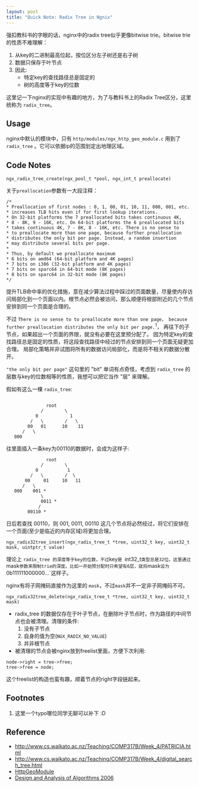 ```yaml
---
layout: post
title: "Quick Note: Radix Tree in Ngnix"
---
```


强扣教科书的字眼的话，nginx中的radix tree似乎更像bitwise trie。bitwise trie的性质不难理解：

1. 从key的二进制最高位起，按位区分左子树还是右子树
2. 数据只保存于叶节点
3. 因此:
   + 特定key的查找路径总是固定的
   + 树的高度等于key的位数

这里记一下nginx的实现中有趣的地方，为了与教科书上的Radix Tree区分，这里统称为 `radix_tree`。

## Usage

nginx中默认的模块中，只有 `http/modules/ngx_http_geo_module.c` 用到了 `radix_tree` 。它可以依据ip的范围划定出地理区域。

## Code Notes

```
ngx_radix_tree_create(ngx_pool_t *pool, ngx_int_t preallocate)
```

关于`preallocation`参数有一大段注释：

```
/*
* Preallocation of first nodes : 0, 1, 00, 01, 10, 11, 000, 001, etc.
* increases TLB hits even if for first lookup iterations.
* On 32-bit platforms the 7 preallocated bits takes continuous 4K,
* 8 - 8K, 9 - 16K, etc. On 64-bit platforms the 6 preallocated bits
* takes continuous 4K, 7 - 8K, 8 - 16K, etc. There is no sense to
* to preallocate more than one page, because further preallocation
* distributes the only bit per page. Instead, a random insertion
* may distribute several bits per page.
*
* Thus, by default we preallocate maximum
* 6 bits on amd64 (64-bit platform and 4K pages)
* 7 bits on i386 (32-bit platform and 4K pages)
* 7 bits on sparc64 in 64-bit mode (8K pages)
* 8 bits on sparc64 in 32-bit mode (8K pages)
*/

```

提升TLB命中率的优化措施，意在减少算法过程中踩过的页面数量，尽量使内存访问局部化到一个页面以内。根节点必然会被访问，那么顺便将根部附近的几个节点安排到同一个页面是合理的。

不过 `There is no sense to to preallocate more than one page， because further preallocation distributes the only bit per page.`<sup>1</sup>，
再往下的子节点，如果超出一个页面的界限，就没有必要在这里预分配了。
因为特定key的查找路径总是固定的性质，将这段查找路径中经过的节点安排到同一个页面无疑更加合理。
局部化策略并非试图将所有的数据访问局部化，而是将不相关的数据分散开。

`"the only bit per page"` 这句里的 "bit" 单词有点奇怪，考虑到 `radix_tree` 的层数与key的位数相等的性质，我想可以把它当作 "层" 来理解。

假如有这么一棵 `radix_tree`:


```

               root
             /        \
           0            1
         /   \        /   \
        00   01      10    11
      /   \   
   000
```    

往里面插入一条key为00110的数据时，会成为这样子:


```
               root
             /        \
           0           1
         /   \        /  \
       00     01     10   11
      /   \
   000    001 *
             \      
             0011 *
            /
        00110 *
```

日后若查找 00110，则 001, 0011, 00110 这几个节点将必然经过，将它们安排在一个页面(至少是临近的内存区域)将更加合理。

```
ngx_radix32tree_insert(ngx_radix_tree_t *tree, uint32_t key, uint32_t mask, uintptr_t value)
```

理论上 `radix_tree 的深度等于key的位数，不过`key`是 `int32_t` 类型总是32位。这里通过 `mask` 参数来限制trie的深度。比如一开始预分配时只希望有6层，就将 `mask` 设为 `0b111111000000…`这样子。

nginx有将子网掩码直接作为这里的 `mask`，不过`mask`并不一定非子网掩码不可。

```
ngx_radix32tree_delete(ngx_radix_tree_t *tree, uint32_t key, uint32_t mask)
```

+ radix_tree 的数据仅存在于叶子节点，在删除叶子节点时，作为路径的中间节点也会被清理。清理的条件:
  1. 没有子节点
  2. 自身的值为空(`NGX_RADIX_NO_VALUE`)
  3. 并非根节点
+ 被清理的节点会被nginx放到freelist里面，方便下次利用:

```
node->right = tree->free;
tree->free = node;
```

这个freelist的构造也蛮有趣，顺着节点的right字段链起来。

## Footnotes

1. 这里一个typo哪位同学无聊可以补下 :D

## Reference
+ http://www.cs.waikato.ac.nz/Teaching/COMP317B/Week_4/PATRICIA.html
+ http://www.cs.waikato.ac.nz/Teaching/COMP317B/Week_4/digital_search_tree.html
+ [HttpGeoModule](http://wiki.nginx.org/HttpGeoModule)
+ [Design and Analysis of Algorithms 2006](http://www.cs.waikato.ac.nz/Teaching/COMP317B/2006index.html)



